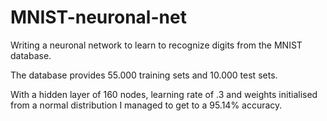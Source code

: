 # MNIST-neuronal-net
Writing a neuronal network to learn to recognize digits from the MNIST database.

The database provides 55.000 training sets and 10.000 test sets.

With a hidden layer of 160 nodes, learning rate of .3 and weights initialised
from a normal distribution I managed to get to a 95.14% accuracy.
